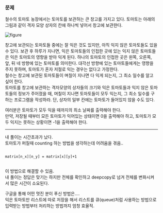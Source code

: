 
### 문제

철수의 토마토 농장에서는 토마토를 보관하는 큰 창고를 가지고 있다. 토마토는 아래의 그림과 같이 격자 모양 상자의 칸에 하나씩 넣어서 창고에 보관한다. 

![figure](https://www.acmicpc.net/upload/images/tmt.png)

창고에 보관되는 토마토들 중에는 잘 익은 것도 있지만, 아직 익지 않은 토마토들도 있을 수 있다. 보관 후 하루가 지나면, 익은 토마토들의 인접한 곳에 있는 익지 않은 토마토들은 익은 토마토의 영향을 받아 익게 된다. 하나의 토마토의 인접한 곳은 왼쪽, 오른쪽, 앞, 뒤 네 방향에 있는 토마토를 의미한다. 대각선 방향에 있는 토마토들에게는 영향을 주지 못하며, 토마토가 혼자 저절로 익는 경우는 없다고 가정한다.    
철수는 창고에 보관된 토마토들이 며칠이 지나면 다 익게 되는지, 그 최소 일수를 알고 싶어 한다.   
토마토를 창고에 보관하는 격자모양의 상자들의 크기와 익은 토마토들과 익지 않은 토마토들의 정보가 주어졌을 때, 며칠이 지나면 토마토들이 모두 익는지, 그 최소 일수를 구하는 프로그램을 작성하라. 단, 상자의 일부 칸에는 토마토가 들어있지 않을 수도 있다.   
   
   
여러분은 토마토가 모두 익을 때까지의 최소 날짜를 출력해야 한다.    
만약, 저장될 때부터 모든 토마토가 익어있는 상태이면 0을 출력해야 하고, 토마토가 모두 익지는 못하는 상황이면 -1을 출력해야 한다.    


---------------------------------------------

내 풀이는 시간초과가 났다.   
토마토가 퍼질때 counting 하는 방법을 생각하는데 어려움을 겪음..

<pre>
<code>
matrix[n_x][n_y] = matrix[x][y]+1
</code>
</pre>
이 방법으로 해결할 수 있음.    
내 풀이는 정답은 맞기는 하지만 전체를 확인하고 deepcopy로 넘겨 전체를 변화시켜서 많은 시간이 소요된다.
    
구글을 통해 어떤 멋진 분이 푸신 방법은....   
익은 토마토만 리스트에 따로 저장을 해서 리스트를 큐(queue)처럼 사용하는 방법으로 입력받는 방법부터 처리하는 방법까지 엄청 효율적.   



